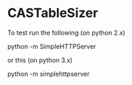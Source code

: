 CASTableSizer
=============

To test run the following (on python 2.x)

python -m SimpleHTTPServer

or this (on python 3.x)

python -m simplehttpserver
